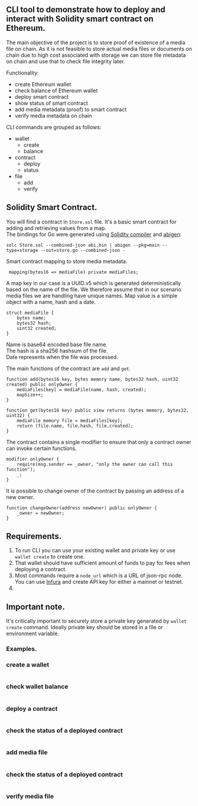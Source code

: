 ## CLI tool to demonstrate how to deploy and interact with Solidity smart contract on Ethereum.

The main objective of the project is to store proof of existence of a media file on chain.
As it is not feasible to store actual media files or documents on chain due to high cost associated with storage
we can store file metadata on chain and use that to check file integrity later.

Functionality:
- create Ethereum wallet
- check balance of Ethereum wallet
- deploy smart contract
- show status of smart contract
- add media metadata (proof) to smart contract
- verify media metadata on chain

CLI commands are grouped as follows:
- wallet
  - create
  - balance
- contract
  - deploy
  - status
- file
  - add
  - verify

## Solidity Smart Contract.
You will find a contract in ```Store.sol``` file. It's a basic smart contract for adding and retrieving values from a map.  
The bindings for Go were generated using [Solidity compiler](https://docs.soliditylang.org/en/v0.8.9/installing-solidity.html) 
and [abigen](https://geth.ethereum.org/docs/tools/abigen):
```shell
solc Store.sol --combined-json abi,bin | abigen --pkg=main --type=storage --out=store.go --combined-json - 
 ```

Smart contract mapping to store media metadata.
```solidity
 mapping(bytes16 => mediaFile) private mediaFiles;
```
A map key in our case is a UUID.v5 which is generated deterministically based on the name of the file. We therefore assume that
in our scenario media files we are handling have unique names.
Map value is a simple object with a name, hash and a date.  
```solidity
struct mediaFile {
    bytes name;
    bytes32 hash;
    uint32 created;
}
```
Name is base64 encoded base file name.  
The hash is a sha256 hashsum of the file.  
Date represents when the file was processed.  

The main functions of the contract are ```add``` and ```get```.
```solidity
function add(bytes16 key, bytes memory name, bytes32 hash, uint32 created) public onlyOwner {
    mediaFiles[key] = mediaFile(name, hash, created);
    mapSize++;
}

function get(bytes16 key) public view returns (bytes memory, bytes32, uint32) {
    mediaFile memory file = mediaFiles[key];
    return (file.name, file.hash, file.created);
}
```

The contract contains a single modifier to ensure that only a contract owner can invoke certain functions.
```solidity
modifier onlyOwner {
    require(msg.sender == _owner, "only the owner can call this function");
    _;
}
```

It is possible to change owner of the contract by passing an address of a new owner.
```solidity
function changeOwner(address newOwner) public onlyOwner {
    _owner = newOwner;
}
```


## Requirements.
1. To run CLI you can use your existing wallet and private key or use ```wallet create``` to create one.
2. That wallet should have sufficient amount of funds to pay for fees when deploying a contract.
3. Most commands require a ```node_url``` which is a URL of json-rpc node. You can use [Infura](infura.io) and create API key
for either a mainnet or testnet.
4.

## Important note.
It's critically important to securely store a private key generated by ```wallet create``` command.
Ideally private key should be stored in a file or environment variable.

### Examples.

### create a wallet
```shell

```

### check wallet balance
```shell

```

### deploy a contract
```shell

```

### check the status of a deployed contract
```shell

```

### add media file
```shell

```

### check the status of a deployed contract 
```shell

```

### verify media file
```shell

```